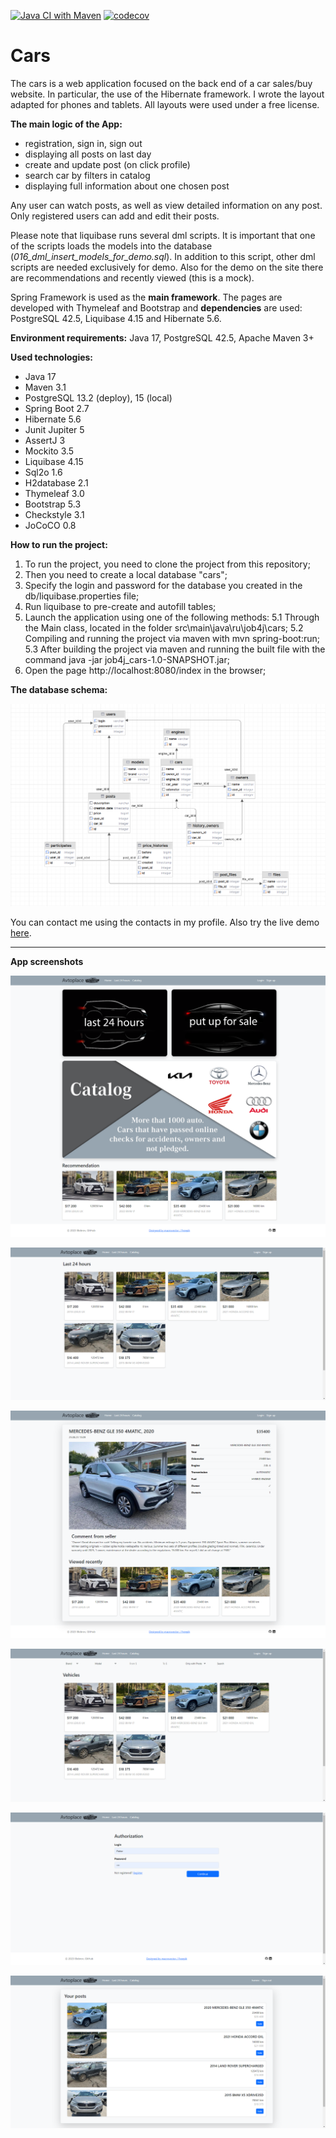 [![Java CI with Maven](https://github.com/ibobrov/cars/actions/workflows/maven.yml/badge.svg)](https://github.com/ibobrov/cars/actions/workflows/maven.yml)
[![codecov](https://codecov.io/github/ibobrov/cars/branch/master/graph/badge.svg?token=I2vmQXZef5)](https://codecov.io/github/ibobrov/cars)

# Cars

The cars is a web application focused on the back end of a car sales/buy website. In particular, the use of the Hibernate framework.
I wrote the layout adapted for phones and tablets. All layouts were used under a free license.

**The main logic of the App:**
* registration, sign in, sign out
* displaying all posts on last day
* create and update post (on click profile)
* search car by filters in catalog
* displaying full information about one chosen post

Any user can watch posts, as well as view detailed information on any post.
Only registered users can add and edit their posts.

Please note that liquibase runs several dml scripts. It is important that one of the scripts loads the models into the database (*016_dml_insert_models_for_demo.sql*). In addition to this script, other dml scripts are needed exclusively for demo. Also for the demo on the site there are recommendations and recently viewed (this is a mock).

Spring Framework is used as the **main framework**. The pages are developed with Thymeleaf and Bootstrap and **dependencies** are used: PostgreSQL 42.5, Liquibase 4.15 and Hibernate 5.6.

**Environment requirements:** Java 17, PostgreSQL 42.5, Apache Maven 3+

**Used technologies:**
* Java 17
* Maven 3.1
* PostgreSQL 13.2 (deploy), 15 (local)
* Spring Boot 2.7
* Hibernate 5.6
* Junit Jupiter 5
* AssertJ 3
* Mockito 3.5
* Liquibase 4.15
* Sql2o 1.6
* H2database 2.1
* Thymeleaf 3.0
* Bootstrap 5.3
* Checkstyle 3.1
* JoCoCO 0.8

**How to run the project:**
1. To run the project, you need to clone the project from this repository;
2. Then you need to create a local database "cars";
3. Specify the login and password for the database you created in the db/liquibase.properties file;
4. Run liquibase to pre-create and autofill tables;
5. Launch the application using one of the following methods:
   5.1 Through the Main class, located in the folder src\main\java\ru\job4j\cars;
   5.2 Compiling and running the project via maven with mvn spring-boot:run;
   5.3 After building the project via maven and running the built file with the command java -jar job4j_cars-1.0-SNAPSHOT.jar;
6. Open the page http://localhost:8080/index in the browser;

**The database schema:**

![db_schema.JPG](img/db_schema.png)

You can contact me using the contacts in my profile.
Also try the live demo [here](https://carsrailway-production.up.railway.app/).

---

**App screenshots**

![main_page.png](img/main_page.png)

![latest.png](img/latest.png)

![post.png](img/post.png)

![filters.png](img/filters.png)

![authorization](img/authorization.png)

![your_posts](img/your_posts.png)
